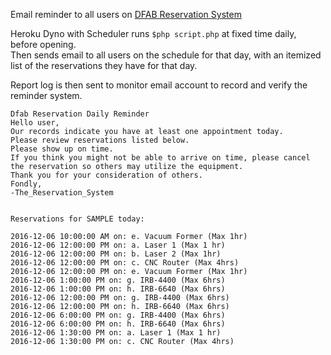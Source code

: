 Email reminder to all users on [DFAB Reservation System](http://cmu-dfab.org/reservations/day.php?area=1)

Heroku Dyno with Scheduler runs ```$php script.php``` at fixed time daily, before opening.  
Then sends email to all users on the schedule for that day, with an itemized list of the reservations they have for that day.

Report log is then sent to monitor email account to record and verify the reminder system.

```
Dfab Reservation Daily Reminder
Hello user,
Our records indicate you have at least one appointment today.
Please review reservations listed below.
Please show up on time.
If you think you might not be able to arrive on time, please cancel the reservation so others may utilize the equipment.
Thank you for your consideration of others.
Fondly,
-The_Reservation_System


Reservations for SAMPLE today:

2016-12-06 10:00:00 AM on: e. Vacuum Former (Max 1hr)
2016-12-06 12:00:00 PM on: a. Laser 1 (Max 1 hr)
2016-12-06 12:00:00 PM on: b. Laser 2 (Max 1hr)
2016-12-06 12:00:00 PM on: c. CNC Router (Max 4hrs)
2016-12-06 12:00:00 PM on: e. Vacuum Former (Max 1hr)
2016-12-06 1:00:00 PM on: g. IRB-4400 (Max 6hrs)
2016-12-06 1:00:00 PM on: h. IRB-6640 (Max 6hrs)
2016-12-06 12:00:00 PM on: g. IRB-4400 (Max 6hrs)
2016-12-06 12:00:00 PM on: h. IRB-6640 (Max 6hrs)
2016-12-06 6:00:00 PM on: g. IRB-4400 (Max 6hrs)
2016-12-06 6:00:00 PM on: h. IRB-6640 (Max 6hrs)
2016-12-06 1:30:00 PM on: a. Laser 1 (Max 1 hr)
2016-12-06 1:30:00 PM on: c. CNC Router (Max 4hrs)
```